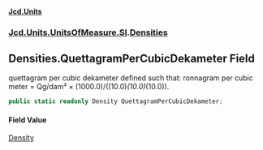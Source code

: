 #### [Jcd.Units](index 'index')
### [Jcd.Units.UnitsOfMeasure.SI](Jcd.Units.UnitsOfMeasure.SI 'Jcd.Units.UnitsOfMeasure.SI').[Densities](Densities 'Jcd.Units.UnitsOfMeasure.SI.Densities')

## Densities.QuettagramPerCubicDekameter Field

quettagram per cubic dekameter defined such that: ronnagram per cubic meter = Qg/dam³ ×
(1000.0)/((10.0)*(10.0)*(10.0)).

```csharp
public static readonly Density QuettagramPerCubicDekameter;
```

#### Field Value
[Density](Density 'Jcd.Units.UnitTypes.Density')